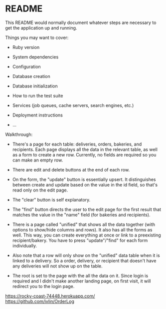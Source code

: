 # README

This README would normally document whatever steps are necessary to get the
application up and running.

Things you may want to cover:

* Ruby version

* System dependencies

* Configuration

* Database creation

* Database initialization

* How to run the test suite

* Services (job queues, cache servers, search engines, etc.)

* Deployment instructions

* ...

Walkthrough:

- There's a page for each table: deliveries, orders, bakeries, and recipients. Each page displays all the data in the relevant table, as well as a form to create a new row. Currently, no fields are required so you can make an empty row.

- There are edit and delete buttons at the end of each row. 

- On the form, the "update" button is essentially upsert. It distinguishes between create and update based on the value in the id field, so that's read only on the edit page. 

- The "clear" button is self explanatory.

- The "find" button directs the user to the edit page for the first result that matches the value in the "name" field (for bakeries and recipients).

- There is a page called "unified" that shows all the data together (with options to show/hide columns and rows). It also has all the forms as well. This way, you can create everything at once or link to a preexisting recipient/bakery. You have to press "update"/"find" for each form individually.

- Also note that a row will only show on the "unified" data table when it is linked to a delivery. So a order, delivery, or recipient that doesn't have any deliveries will not show up on the table.

- The root is set to the page with the all the data on it. Since login is required and I didn't make another landing page, on first visit, it will redirect you to the login page.

https://rocky-coast-74448.herokuapp.com/
https://github.com/ivlin/OrderLog
